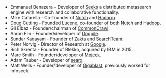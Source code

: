 - Emmanuel Benazera - Developer of [Seeks](https://beniz.github.io/seeks/) a distributed metasearch engine with research and collaborative functionality.
- Mike Cafarella - Co-founder of [Nutch](http://nutch.apache.org) and [Hadoop](https://hadoop.apache.org).
- Doug Cutting - Founded [Lucene](http://lucene.apache.org/), co-founder of both [Nutch](http://nutch.apache.org/) and [Hadoop](https://hadoop.apache.org/).
- Gil Elbaz - Founder/chairman of [CommonCrawl](http://commoncrawl.org/).
- Aaron Flin - Founder/developer of [Dogpile](https://dogpile.com/).
- Sundar Kadayam - Founder of [Zakta](https://zakta.com/) and [SearchTeam](https://searchteam.com/).
- Peter Norvig - Director of Research at [Google](https://google.com/).
- Rich Skrenta - Founder of Blekko, acquired by IBM in 2015.
- Marc Smith - Founder/developer of [Mojeek](https://mojeek.com/).
- Adam Tauber - Developer of [searx](https://searx.me).
- Matt Wells - Founder/developer of [Gigablast](https://gigablast.com/), previously worked for Infoseek.
